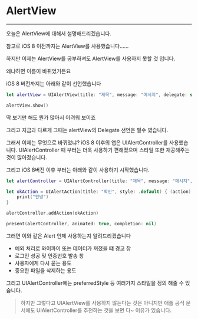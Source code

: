 # AlertView

---

오늘은 AlertView에 대해서 설명해드리겠습니다.

참고로 iOS 8 이전까지는 AlertView를 사용했습니다……

하지만 이제는 AlertView를 공부하셔도 AlertView를 사용하지 못할 것 입니다.

왜냐하면 이름이 바뀌었거든요 

iOS 8 버전까지는 아래와 같이 선언했습니다

```swift
let alertView = UIAlertView(title: "제목", message: "메시지", delegate: self, cancelButtonTitle: "취소", otherButtonTitles: "확인")

alertView.show()
```

딱 보기만 해도 뭔가 많아서 어려워 보이죠 

그리고 지금과 다르게 그때는 alertView의 Delegate 선언은 필수 였습니다.

그래서 이제는 무엇으로 바뀌었냐? iOS 8 이후의 앱은 UIAlertController를 사용했습니다. 
UIAlertController 때 부터는 더욱 사용하기 편해졌으며 스타일 또한 재공해주는 것이 많아졌습니다.

그리고 iOS 8버전 이후 부터는 아래와 같이 사용하기 시작했습니다.

```swift
let alertController = UIAlertController(title: "제목", message: "메시지", preferredStyle: .alert)

let okAction = UIAlertAction(title: "확인", style: .default) { (action) in
    print("안녕")
}

alertController.addAction(okAction)

present(alertController, animated: true, completion: nil)
```

그러면 이와 같은 Alert 언제 사용하는지 알려드리겠습니다

- 예외 처리로 와이파이 또는 데이터가 꺼졌을 떄 경고 창
- 로그인 성공 및 인증번호 발송 창
- 사용자에게 다시 묻는 용도
- 중요한 파일을 삭제하는 용도

그리고 UIAlertController에는 preferredStyle 등 여러가지 스타일을 정의 해줄 수 있습니다.

> 하지만 그렇다고 UIAlertView를 사용하지 않는다는 것은 아니지만 애플 공식 문서에도 UIAlertController를 추천하는 것을 보면 다~ 이유가 있습니다.
>
